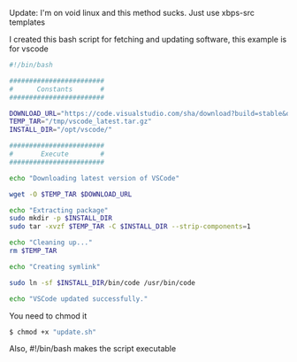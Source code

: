 Update: I'm on void linux and this method sucks. Just use xbps-src templates

I created this bash script for fetching and updating software, this example is for vscode
```bash
#!/bin/bash

########################
#      Constants       #
########################

DOWNLOAD_URL="https://code.visualstudio.com/sha/download?build=stable&os=linux-x64"
TEMP_TAR="/tmp/vscode_latest.tar.gz"
INSTALL_DIR="/opt/vscode/"

########################
#       Execute        #
########################

echo "Downloading latest version of VSCode"

wget -O $TEMP_TAR $DOWNLOAD_URL

echo "Extracting package"
sudo mkdir -p $INSTALL_DIR
sudo tar -xvzf $TEMP_TAR -C $INSTALL_DIR --strip-components=1

echo "Cleaning up..."
rm $TEMP_TAR

echo "Creating symlink"

sudo ln -sf $INSTALL_DIR/bin/code /usr/bin/code

echo "VSCode updated successfully."
```

You need to chmod it

```bash
$ chmod +x "update.sh" 
```

Also, #!/bin/bash  makes the script executable